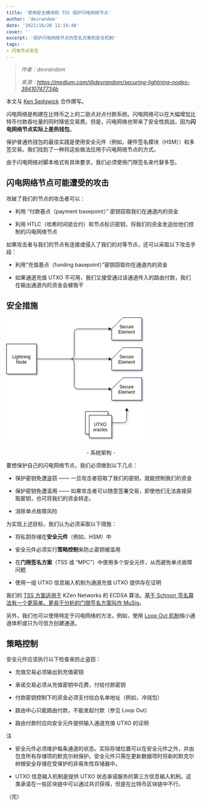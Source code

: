 ```yaml
---
title: '使用安全模块和 TSS 保护闪电网络节点'
author: 'devrandom'
date: '2022/10/28 12:19:48'
cover: ''
excerpt: '保护闪电网络节点的签名方案和安全机制'
tags:
- 闪电节点安全
---
```



> *作者：devrandom*
> 
> *来源：<https://medium.com/@devrandom/securing-lightning-nodes-39410747734b>*



本文与 [Ken Sedgwick](https://medium.com/u/f63fc9b03017?source=post_page-----39410747734b--------------------------------) 合作撰写。

闪电网络是构建在比特币之上的二层点对点付款系统。闪电网络可以在大幅增加比特币付款吞吐量的同时降低交易费。但是，闪电网络也带来了安全性挑战，因为**闪电网络节点实际上是热钱包**。

保护普通热钱包的最佳实践是使用安全元件（例如，硬件签名模块（HSM））和多签交易。我们找到了一种将这些做法应用于闪电网络节点的方式。

由于闪电网络对脚本格式有具体要求，我们必须使用门限签名来代替多签。

## 闪电网络节点可能遭受的攻击

攻破了我们的节点的攻击者可以：

- 利用 “付款基点（payment basepoint）” 密钥窃取我们在通道内的资金

- 利用 HTLC（哈希时间锁合约）和节点标识密钥，将我们的资金发送给他们控制的闪电网络节点

如果攻击者与我们的节点有连接或侵入了我们的对等节点，还可以采取以下攻击手段：

- 利用“充值基点（funding basepoint）”密钥窃取你在通道内的资金

- 如果通道充值 UTXO 不可用，我们又接受通过该通道传入的路由付款，我们在输出通道内的资金会被吸干

## 安全措施

![img](../images/securing-lightning-nodes/6ofUTgA.png)

<p style="text-align:center">- 系统架构 -</p>


要想保护自己的闪电网络节点，我们必须做到以下几点：

- 保护密钥免遭盗窃 —— 一旦攻击者窃取了我们的密钥，就能控制我们的资金

- 保护密钥免遭滥用 —— 如果攻击者可以随意签署交易，即使他们无法直接获取密钥，也可将我们的资金转走。

- 消除单点故障风险

为实现上述目标，我们认为必须采取以下措施：

- 将私钥存储在**安全元件**（例如，HSM）中

- 安全元件必须实行**策略控制**来防止密钥被滥用

- 在**门限签名方案**（TSS 或 “MPC”）中使用多个安全元件，从而避免单点故障问题

- 使用一组 UTXO 信息输入机制为通道充值 UTXO 提供存在证明 

我们的 [TSS 方案适用于](https://github.com/KZen-networks/multi-party-ecdsa/) KZen Networks 的 ECDSA 算法。[基于 Schnorr 签名算法有一个更简单、更易于分析的门限签名方案叫作 MuSig](https://github.com/ElementsProject/secp256k1-zkp/blob/secp256k1-zkp/src/modules/musig/musig.md)。

另外，我们也可以使用特定于闪电网络的方法，例如，使用 [Loop Out 机制](https://github.com/lightninglabs/loop)缩小通道体积或只为可信方创建通道。

## 策略控制

安全元件应该执行以下检查来防止盗窃：

- 充值交易必须输出到充值密钥

- 承诺交易必须从充值密钥中花费，付给付款密钥

- 付款密钥控制下的资金必须支付给白名单地址（例如，冷钱包）

- 路由中心只能路由付款，不能发起付款（参见 Loop Out）

- 路由付款时应向安全元件提供输入通道充值 UTXO 的证明

注

- 安全元件必须维护每条通道的状态。实际存储位置可以在安全元件之外，并由包含所有存储项的默克尔树保护。安全元件只需在更新数据项时将新的默克尔树根安全存储在受保护的非易失性存储器中。

- UTXO 信息输入机制是提供 UTXO 状态承诺服务的第三方信息输入机制。这类承诺在一些区块链中可以通过共识获得，但是在比特币区块链中不行。

（完）